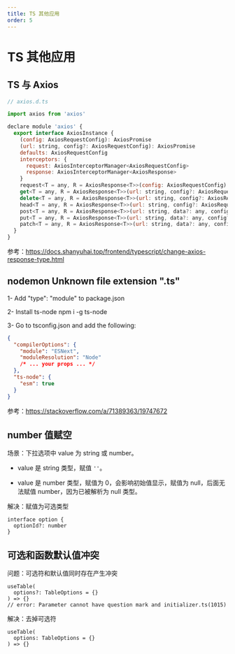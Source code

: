 ```yaml
---
title: TS 其他应用
order: 5
---
```


# TS 其他应用

## TS 与 Axios

```js
// axios.d.ts

import axios from 'axios'

declare module 'axios' {
  export interface AxiosInstance {
    (config: AxiosRequestConfig): AxiosPromise
    (url: string, config?: AxiosRequestConfig): AxiosPromise
    defaults: AxiosRequestConfig
    interceptors: {
      request: AxiosInterceptorManager<AxiosRequestConfig>
      response: AxiosInterceptorManager<AxiosResponse>
    }
    request<T = any, R = AxiosResponse<T>>(config: AxiosRequestConfig): Promise<R>
    get<T = any, R = AxiosResponse<T>>(url: string, config?: AxiosRequestConfig): Promise<R>
    delete<T = any, R = AxiosResponse<T>>(url: string, config?: AxiosRequestConfig): Promise<R>
    head<T = any, R = AxiosResponse<T>>(url: string, config?: AxiosRequestConfig): Promise<R>
    post<T = any, R = AxiosResponse<T>>(url: string, data?: any, config?: AxiosRequestConfig): Promise<R>
    put<T = any, R = AxiosResponse<T>>(url: string, data?: any, config?: AxiosRequestConfig): Promise<R>
    patch<T = any, R = AxiosResponse<T>>(url: string, data?: any, config?: AxiosRequestConfig): Promise<R>
  }
}

```

参考：https://docs.shanyuhai.top/frontend/typescript/change-axios-response-type.html

## nodemon Unknown file extension ".ts"

1- Add "type": "module" to package.json

2- Install ts-node npm i -g ts-node

3- Go to tsconfig.json and add the following:

```json
{
  "compilerOptions": {
    "module": "ESNext",
    "moduleResolution": "Node"
    /* ... your props ... */
  },
  "ts-node": {
    "esm": true
  }
}
```

参考：https://stackoverflow.com/a/71389363/19747672

## number 值赋空

场景：下拉选项中 value 为 string 或 number。

- value 是 string 类型，赋值 `''`。

- value 是 number 类型，赋值为 0，会影响初始值显示，赋值为 null，后面无法赋值 number，因为已被解析为 null 类型。

解决：赋值为可选类型

```tsx
interface option {
  optionId?: number
}
```

## 可选和函数默认值冲突

问题：可选符和默认值同时存在产生冲突

```tsx
useTable(
  options?: TableOptions = {}
) => {}
// error: Parameter cannot have question mark and initializer.ts(1015)
```

解决：去掉可选符

```
useTable(
  options: TableOptions = {}
) => {}
```
